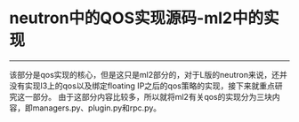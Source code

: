 # neutron中的QOS实现源码-ml2中的实现

------------------------------------------------------------

该部分是qos实现的核心，但是这只是ml2部分的，对于L版的neutron来说，还并没有实现l3上的qos以及绑定floating IP之后的qos策略的实现，接下来就重点研究这一部分。
由于这部分内容比较多，所以就将ml2有关qos的实现分为三块内容，即managers.py、plugin.py和rpc.py。


